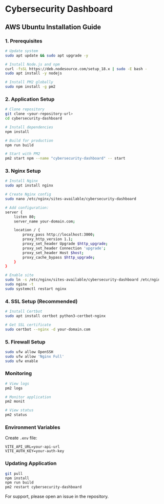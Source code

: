 # Cybersecurity Dashboard

## AWS Ubuntu Installation Guide

### 1. Prerequisites
```bash
# Update system
sudo apt update && sudo apt upgrade -y

# Install Node.js and npm
curl -fsSL https://deb.nodesource.com/setup_18.x | sudo -E bash -
sudo apt install -y nodejs

# Install PM2 globally
sudo npm install -g pm2
```

### 2. Application Setup
```bash
# Clone repository
git clone <your-repository-url>
cd cybersecurity-dashboard

# Install dependencies
npm install

# Build for production
npm run build

# Start with PM2
pm2 start npm --name "cybersecurity-dashboard" -- start
```

### 3. Nginx Setup
```bash
# Install Nginx
sudo apt install nginx

# Create Nginx config
sudo nano /etc/nginx/sites-available/cybersecurity-dashboard

# Add configuration:
server {
    listen 80;
    server_name your-domain.com;

    location / {
        proxy_pass http://localhost:3000;
        proxy_http_version 1.1;
        proxy_set_header Upgrade $http_upgrade;
        proxy_set_header Connection 'upgrade';
        proxy_set_header Host $host;
        proxy_cache_bypass $http_upgrade;
    }
}

# Enable site
sudo ln -s /etc/nginx/sites-available/cybersecurity-dashboard /etc/nginx/sites-enabled/
sudo nginx -t
sudo systemctl restart nginx
```

### 4. SSL Setup (Recommended)
```bash
# Install Certbot
sudo apt install certbot python3-certbot-nginx

# Get SSL certificate
sudo certbot --nginx -d your-domain.com
```

### 5. Firewall Setup
```bash
sudo ufw allow OpenSSH
sudo ufw allow 'Nginx Full'
sudo ufw enable
```

### Monitoring
```bash
# View logs
pm2 logs

# Monitor application
pm2 monit

# View status
pm2 status
```

### Environment Variables
Create `.env` file:
```
VITE_API_URL=your-api-url
VITE_AUTH_KEY=your-auth-key
```

### Updating Application
```bash
git pull
npm install
npm run build
pm2 restart cybersecurity-dashboard
```

For support, please open an issue in the repository.